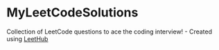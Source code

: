 # MyLeetCodeSolutions
Collection of LeetCode questions to ace the coding interview! - Created using [LeetHub](https://github.com/QasimWani/LeetHub)
